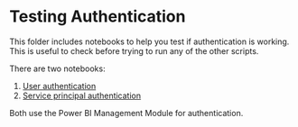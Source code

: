# Testing Authentication

This folder includes notebooks to help you test if authentication is working. This is useful to check before trying to run any of the other scripts.

There are two notebooks:
1. [User authentication](Power-BI-Mgmt-Module-User-Auth-Testing.ipynb)
2. [Service principal authentication](Power-BI-Mgmt-Module-Service-Principal-Auth-Testing.ipynb)

Both use the Power BI Management Module for authentication.
